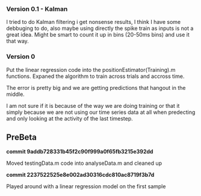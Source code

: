 ### Version 0.1 - Kalman
I tried to do Kalman filtering i get nonsense results, I think I have some debbuging to do,
also maybe using directly the spike train as inputs is not a great idea. Might be smart to 
count it up in bins (20-50ms bins) and use it that way.

### Version 0

Put the linear regression code into the positionEstimator(Training).m functions. 
Expaned the algorithm to train across trials and accross time. 

The error is pretty big and we are getting predictions that hangout in the middle.

I am not sure if it is because of the way we are doing training or that it simply because we 
are not using our time series data at all when predecting and only looking at the activity of 
the last timestep.

## PreBeta

**commit 9addb728331b45f2c90f999a0f65fb3215e392dd**

Moved testingData.m code into analyseData.m and cleaned up

**commit 2237522525e8e002ad30316cdc810ac8719f3b7d**

Played around with a linear regression model on the first sample